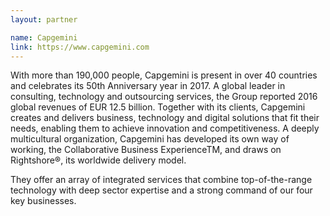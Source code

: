 ```yaml
---
layout: partner

name: Capgemini
link: https://www.capgemini.com
---
```


With more than 190,000 people, Capgemini is present in over 40 countries and celebrates its 50th Anniversary year in 2017. A global leader in consulting, technology and outsourcing services, the Group reported 2016 global revenues of EUR 12.5 billion. Together with its clients, Capgemini creates and delivers business, technology and digital solutions that fit their needs, enabling them to achieve innovation and competitiveness. A deeply multicultural organization, Capgemini has developed its own way of working, the Collaborative Business ExperienceTM, and draws on Rightshore®, its worldwide delivery model.

They offer an array of integrated services that combine top-of-the-range technology with deep sector expertise and a strong command of our four key businesses.
